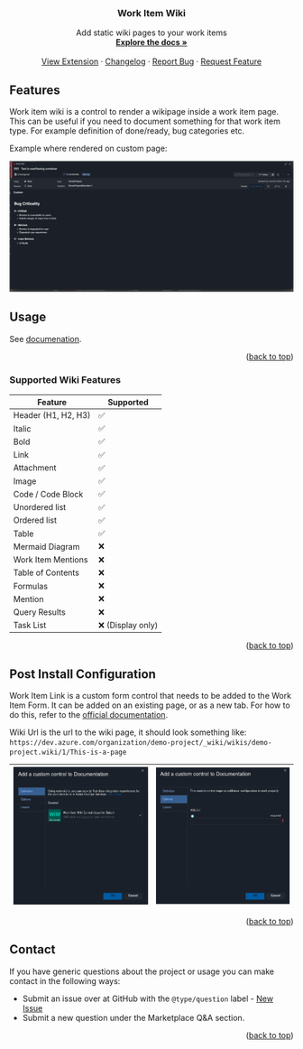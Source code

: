 <div id="top"></div>

<!-- PROJECT LOGO -->
<br />
<div align="center">
<h3 align="center">Work Item Wiki</h3>

  <p align="center">
Add static wiki pages to your work items
    <br />
    <a href="https://devops-extensions.github.io/docs/docs/extensions/work-item-wiki"><strong>Explore the docs »</strong></a>
    <br />
    <br />
    <a href="https://marketplace.visualstudio.com/items?itemName=joachimdalen.work-item-wiki">View Extension</a>
    ·
    <a href="https://marketplace.visualstudio.com/items?itemName=joachimdalen.work-item-wiki/changelog">Changelog</a>
    ·
    <a href="https://github.com/joachimdalen/azdevops-work-item-wiki/issues">Report Bug</a>
    ·
    <a href="https://github.com/joachimdalen/azdevops-work-item-wiki/issues">Request Feature</a>
  </p>
</div>

## Features

Work item wiki is a control to render a wikipage inside a work item page. This can be useful if you need to document something for that work item type. For example definition of done/ready, bug categories etc.

Example where rendered on custom page:

![Product Name Screen Shot](marketplace/docs/images/bug-example.png)

## Usage

See [documenation](https://devops-extensions.github.io/docs/docs/extensions/work-item-wiki).

<p align="right">(<a href="#top">back to top</a>)</p>

### Supported Wiki Features

| Feature             | Supported         |
| ------------------- | ----------------- |
| Header (H1, H2, H3) | ✅                |
| Italic              | ✅                |
| Bold                | ✅                |
| Link                | ✅                |
| Attachment          | ✅                |
| Image               | ✅                |
| Code / Code Block   | ✅                |
| Unordered list      | ✅                |
| Ordered list        | ✅                |
| Table               | ✅                |
| Mermaid Diagram     | ❌                |
| Work Item Mentions  | ❌                |
| Table of Contents   | ❌                |
| Formulas            | ❌                |
| Mention             | ❌                |
| Query Results       | ❌                |
| Task List           | ❌ (Display only) |

<p align="right">(<a href="#top">back to top</a>)</p>

## Post Install Configuration

Work Item Link is a custom form control that needs to be added to the Work Item Form. It can be added on an existing page, or as a new tab. For how to do this, refer to the [official documentation](https://docs.microsoft.com/en-us/azure/devops/organizations/settings/work/custom-controls-process?view=azure-devops#add-a-field-level-contribution-or-custom-control).

Wiki Url is the url to the wiki page, it should look something like: `https://dev.azure.com/organization/demo-project/_wiki/wikis/demo-project.wiki/1/This-is-a-page`

| ![Config one](marketplace/docs/images/control-config-1.png) | ![Config two](marketplace/docs/images/control-config-2.png) |
| ----------------------------------------------------------- | ----------------------------------------------------------- |

<p align="right">(<a href="#top">back to top</a>)</p>

## Contact

If you have generic questions about the project or usage you can make contact in the following ways:

- Submit an issue over at GitHub with the `@type/question` label - [New Issue](https://github.com/joachimdalen/azdevops-work-item-wiki/issues/new)
- Submit a new question under the Marketplace Q&A section.

<p align="right">(<a href="#top">back to top</a>)</p>
